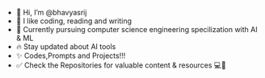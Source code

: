 - 👋 Hi, I’m @bhavyasrij
- 👀 I like coding, reading and writing
- 🌱 Currently pursuing computer science engineering specilization with AI & ML
- 🔥 Stay updated about AI tools 
- ✨ Codes,Prompts and Projects!!!
- ✅ Check the Repositories for valuable content & resources 💻🎁

<!---
bhavyasj/bhavyasj is a ✨ special ✨ repository because its `README.md` (this file) appears on your GitHub profile.
You can click the Preview link to take a look at your changes.
--->

